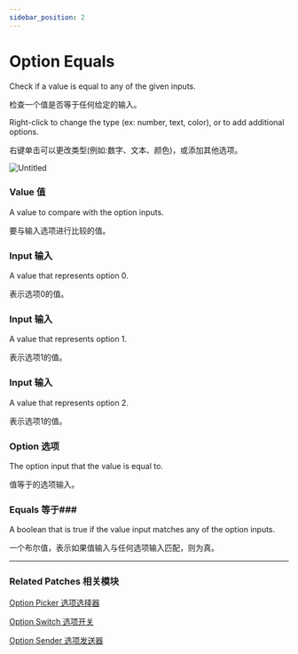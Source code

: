 ```yaml
---
sidebar_position: 2
---
```


# Option Equals

Check if a value is equal to any of the given inputs.

检查一个值是否等于任何给定的输入。

Right-click to change the type (ex: number, text, color), or to add additional options.

右键单击可以更改类型(例如:数字、文本、颜色)，或添加其他选项。

![Untitled](https://s3.us-west-2.amazonaws.com/secure.notion-static.com/ef91677e-cfac-4c83-81d2-f14cc2a0de37/Untitled.png?X-Amz-Algorithm=AWS4-HMAC-SHA256&X-Amz-Content-Sha256=UNSIGNED-PAYLOAD&X-Amz-Credential=AKIAT73L2G45EIPT3X45%2F20220602%2Fus-west-2%2Fs3%2Faws4_request&X-Amz-Date=20220602T181401Z&X-Amz-Expires=86400&X-Amz-Signature=35d5bbf6e5890ace30aebd58f9a7e527e549547ca8e7b612c075891168c132f1&X-Amz-SignedHeaders=host&response-content-disposition=filename%20%3D%22Untitled.png%22&x-id=GetObject)

### Value 值

A value to compare with the option inputs.

要与输入选项进行比较的值。

### Input 输入

A value that represents option 0.

表示选项0的值。

### Input 输入

A value that represents option 1.

表示选项1的值。

### Input 输入

A value that represents option 2.

表示选项1的值。

### Option 选项

The option input that the value is equal to.

值等于的选项输入。

### Equals 等于### 

A boolean that is true if the value input matches any of the option inputs.

一个布尔值，表示如果值输入与任何选项输入匹配，则为真。

------

### Related Patches 相关模块

[Option Picker 选项选择器](https://www.notion.so/Option-Picker-26fa02ba463b47be8b9c4098357d5dfb)

[Option Switch 选项开关](https://www.notion.so/Option-Switch-214202427d7b4db4a407a7c0dae2f209)

[Option Sender 选项发送器](https://www.notion.so/Option-Sender-d36296ca4f44472094031e55ef7546ce)
